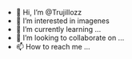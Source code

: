 - 👋 Hi, I’m @Trujillozz
- 👀 I’m interested in imagenes
- 🌱 I’m currently learning ...
- 💞️ I’m looking to collaborate on ...
- 📫 How to reach me ...

<!---
Trujillozz/Trujillozz is a ✨ special ✨ repository because its `README.md` (this file) appears on your GitHub profile.
You can click the Preview link to take a look at your changes.
--->
